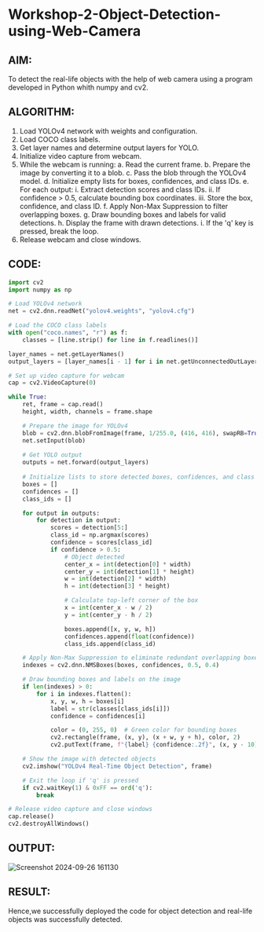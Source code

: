 # Workshop-2-Object-Detection-using-Web-Camera
## AIM:
To detect the real-life objects with the help of web camera using a program developed in Python whith numpy and cv2.
## ALGORITHM:
1. Load YOLOv4 network with weights and configuration.
2. Load COCO class labels.
3. Get layer names and determine output layers for YOLO.
4. Initialize video capture from webcam.
5. While the webcam is running:
    a. Read the current frame.
    b. Prepare the image by converting it to a blob.
    c. Pass the blob through the YOLOv4 model.
    d. Initialize empty lists for boxes, confidences, and class IDs.
    e. For each output:
        i. Extract detection scores and class IDs.
        ii. If confidence > 0.5, calculate bounding box coordinates.
        iii. Store the box, confidence, and class ID.
    f. Apply Non-Max Suppression to filter overlapping boxes.
    g. Draw bounding boxes and labels for valid detections.
    h. Display the frame with drawn detections.
    i. If the 'q' key is pressed, break the loop.
6. Release webcam and close windows.
## CODE:
```Python
import cv2
import numpy as np

# Load YOLOv4 network
net = cv2.dnn.readNet("yolov4.weights", "yolov4.cfg")

# Load the COCO class labels
with open("coco.names", "r") as f:
    classes = [line.strip() for line in f.readlines()]

layer_names = net.getLayerNames()
output_layers = [layer_names[i - 1] for i in net.getUnconnectedOutLayers().flatten()]

# Set up video capture for webcam
cap = cv2.VideoCapture(0)

while True:
    ret, frame = cap.read()
    height, width, channels = frame.shape

    # Prepare the image for YOLOv4
    blob = cv2.dnn.blobFromImage(frame, 1/255.0, (416, 416), swapRB=True, crop=False)
    net.setInput(blob)
    
    # Get YOLO output
    outputs = net.forward(output_layers)
    
    # Initialize lists to store detected boxes, confidences, and class IDs
    boxes = []
    confidences = []
    class_ids = []

    for output in outputs:
        for detection in output:
            scores = detection[5:]
            class_id = np.argmax(scores)
            confidence = scores[class_id]
            if confidence > 0.5:
                # Object detected
                center_x = int(detection[0] * width)
                center_y = int(detection[1] * height)
                w = int(detection[2] * width)
                h = int(detection[3] * height)

                # Calculate top-left corner of the box
                x = int(center_x - w / 2)
                y = int(center_y - h / 2)

                boxes.append([x, y, w, h])
                confidences.append(float(confidence))
                class_ids.append(class_id)

    # Apply Non-Max Suppression to eliminate redundant overlapping boxes
    indexes = cv2.dnn.NMSBoxes(boxes, confidences, 0.5, 0.4)

    # Draw bounding boxes and labels on the image
    if len(indexes) > 0:
        for i in indexes.flatten():
            x, y, w, h = boxes[i]
            label = str(classes[class_ids[i]])
            confidence = confidences[i]

            color = (0, 255, 0)  # Green color for bounding boxes
            cv2.rectangle(frame, (x, y), (x + w, y + h), color, 2)
            cv2.putText(frame, f"{label} {confidence:.2f}", (x, y - 10), cv2.FONT_HERSHEY_SIMPLEX, 0.5, color, 2)

    # Show the image with detected objects
    cv2.imshow("YOLOv4 Real-Time Object Detection", frame)

    # Exit the loop if 'q' is pressed
    if cv2.waitKey(1) & 0xFF == ord('q'):
        break

# Release video capture and close windows
cap.release()
cv2.destroyAllWindows()

```
## OUTPUT:
![Screenshot 2024-09-26 161130](https://github.com/user-attachments/assets/f31652c6-7863-48a7-9739-c62196293c43)

## RESULT:
Hence,we successfully deployed the code for object detection and real-life objects was successfully detected.
